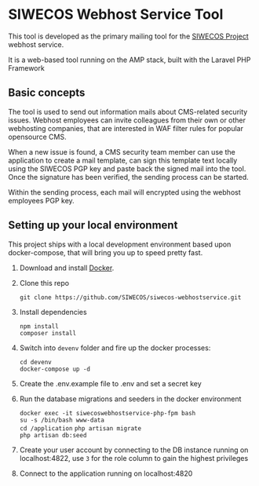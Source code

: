 # SIWECOS Webhost Service Tool

This tool is developed as the primary mailing tool for the [SIWECOS Project](http://www.siwecos.de/) webhost service.

It is a web-based tool running on the AMP stack, built with the Laravel PHP Framework

## Basic concepts
The tool is used to send out information mails about CMS-related security issues. Webhost employees can invite colleagues from their own or other webhosting companies, that are interested in WAF filter rules for popular opensource CMS.

When a new issue is found, a CMS security team member can use the application to create a mail template, can sign this template text locally using the SIWECOS PGP key and paste back the signed mail into the tool. Once the signature has been verified, the sending process can be started.

Within the sending process, each mail will encrypted using the webhost employees PGP key.

## Setting up your local environment

This project ships with a local development environment based upon docker-compose, that will bring you up to speed pretty fast.

1. Download and install [Docker](https://www.docker.com/).

2. Clone this repo

	`git clone https://github.com/SIWECOS/siwecos-webhostservice.git`
	
3. Install dependencies

	`npm install`  
	`composer install`

4. Switch into `devenv` folder and fire up the docker processes:

	`cd devenv`   
	`docker-compose up -d`
	
5. Create the .env.example file to .env and set a secret key

6. Run the database migrations and seeders in the docker environment

	`docker exec -it siwecoswebhostservice-php-fpm bash`   
	`su -s /bin/bash www-data`   
	`cd /application`
	`php artisan migrate`   
	`php artisan db:seed`

7. Create your user account by connecting to the DB instance running on localhost:4822, use `3` for the role column to gain the highest privileges

8. Connect to the application running on localhost:4820